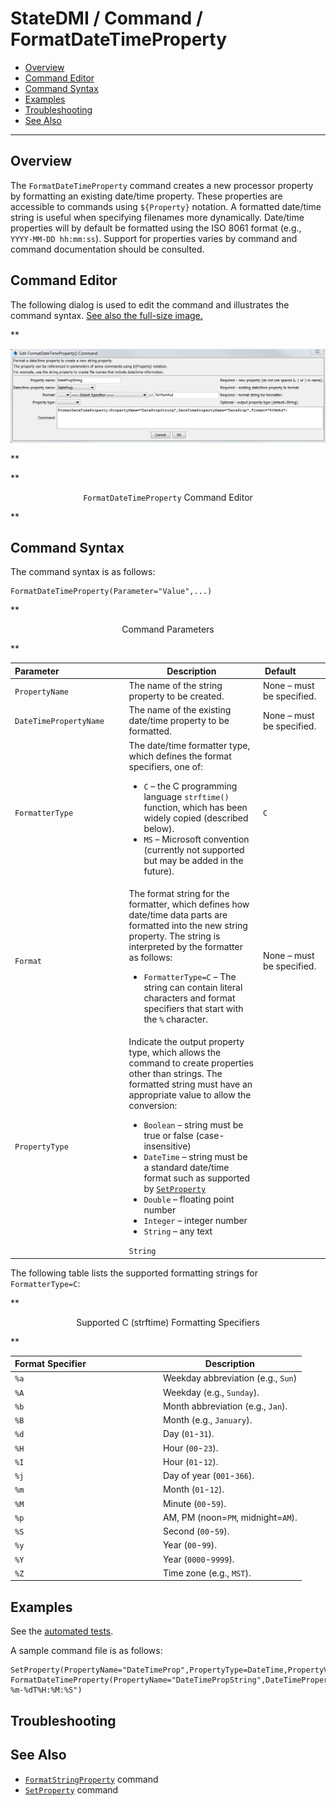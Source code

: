 # StateDMI / Command / FormatDateTimeProperty #

* [Overview](#overview)
* [Command Editor](#command-editor)
* [Command Syntax](#command-syntax)
* [Examples](#examples)
* [Troubleshooting](#troubleshooting)
* [See Also](#see-also)

-------------------------

## Overview ##

The `FormatDateTimeProperty` command creates a new processor property by
formatting an existing date/time property.
These properties are accessible to commands using `${Property}` notation.
A formatted date/time string is useful when specifying filenames more dynamically.
Date/time properties will by default be formatted using the ISO 8061 format (e.g., `YYYY-MM-DD hh:mm:ss`).
Support for properties varies by command and command documentation should be consulted.

## Command Editor ##

The following dialog is used to edit the command and illustrates the command syntax.
<a href="../FormatDateTimeProperty.png">See also the full-size image.</a>

**<p style="text-align: center;">
![FormatDateTimeProperty](FormatDateTimeProperty.png)
</p>**

**<p style="text-align: center;">
`FormatDateTimeProperty` Command Editor
</p>**

## Command Syntax ##

The command syntax is as follows:

```text
FormatDateTimeProperty(Parameter="Value",...)
```
**<p style="text-align: center;">
Command Parameters
</p>**

| **Parameter**&nbsp;&nbsp;&nbsp;&nbsp;&nbsp;&nbsp;&nbsp;&nbsp;&nbsp;&nbsp;&nbsp;&nbsp;&nbsp;&nbsp;&nbsp;&nbsp;&nbsp;&nbsp;&nbsp;&nbsp;&nbsp;&nbsp;&nbsp;&nbsp;&nbsp;&nbsp; | **Description** | **Default**&nbsp;&nbsp;&nbsp;&nbsp;&nbsp;&nbsp;&nbsp;&nbsp;&nbsp;&nbsp; |
| --------------|-----------------|----------------- |
|`PropertyName`|The name of the string property to be created.|None – must be specified.|
|`DateTimePropertyName`|The name of the existing date/time property to be formatted.|None – must be specified.|
|`FormatterType`|The date/time formatter type, which defines the format specifiers, one of:<ul><li>`C` – the C programming language `strftime()` function, which has been widely copied (described below).</li><li>`MS` – Microsoft convention (currently not supported but may be added in the future).</li></ul>|`C`|
|`Format`|The format string for the formatter, which defines how date/time data parts are formatted into the new string property.  The string is interpreted by the formatter as follows:<ul><li>`FormatterType=C` – The string can contain literal characters and format specifiers that start with the `%` character.|None – must be specified.|
|`PropertyType`|Indicate the output property type, which allows the command to create properties other than strings.  The formatted string must have an appropriate value to allow the conversion:<ul><li>`Boolean` – string must be true or false (case-insensitive)</li><li>`DateTime` – string must be a standard date/time format such as supported by [`SetProperty`](../SetProperty/SetProperty)</li><li>`Double` – floating point number</li><li>`Integer` – integer number</li><li>`String` – any text</li></ul>`String`|

The following table lists the supported formatting strings for `FormatterType=C`:

**<p style="text-align: center;">
Supported C (strftime) Formatting Specifiers
</p>**

| **Format Specifier**&nbsp;&nbsp;&nbsp;&nbsp;&nbsp;&nbsp;&nbsp;&nbsp;&nbsp;&nbsp;&nbsp;&nbsp;&nbsp;&nbsp;&nbsp;&nbsp;&nbsp;&nbsp;&nbsp;&nbsp;&nbsp;&nbsp;&nbsp;&nbsp;&nbsp;&nbsp;&nbsp;&nbsp;&nbsp; | **Description** |
|-----------------------|-----------------|
|`%a`|Weekday abbreviation (e.g., `Sun`)|
|`%A`|Weekday (e.g., `Sunday`).|
|`%b`|Month abbreviation (e.g., `Jan`).|
|`%B`|Month (e.g., `January`).|
|`%d`|Day (`01`-`31`).|
|`%H`|Hour (`00`-`23`).|
|`%I`|Hour (`01`-`12`).|
|`%j`|Day of year (`001`-`366`).|
|`%m`|Month (`01`-`12`).|
|`%M`|Minute (`00`-`59`).|
|`%p`|AM, PM (noon=`PM`, midnight=`AM`).|
|`%S`|Second (`00`-`59`).|
|`%y`|Year (`00`-`99`).|
|`%Y`|Year (`0000`-`9999`).|
|`%Z`|Time zone (e.g., `MST`).|

## Examples ##

See the [automated tests](https://github.com/OpenCDSS/cdss-app-statedmi-test/tree/master/test/regression/commands/FormatDateTimeProperty).

A sample command file is as follows:

```
SetProperty(PropertyName="DateTimeProp",PropertyType=DateTime,PropertyValue="CurrentToSecond")
FormatDateTimeProperty(PropertyName="DateTimePropString",DateTimePropertyName="DateTimeProp",Format="%Y-%m-%dT%H:%M:%S")
```

## Troubleshooting ##

## See Also ##

* [`FormatStringProperty`](../FormatStringProperty/FormatStringProperty) command
* [`SetProperty`](../SetProperty/SetProperty) command
